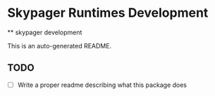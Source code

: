 # Skypager Runtimes Development

** skypager development

This is an auto-generated README.

## TODO
 - [ ] Write a proper readme describing what this package does